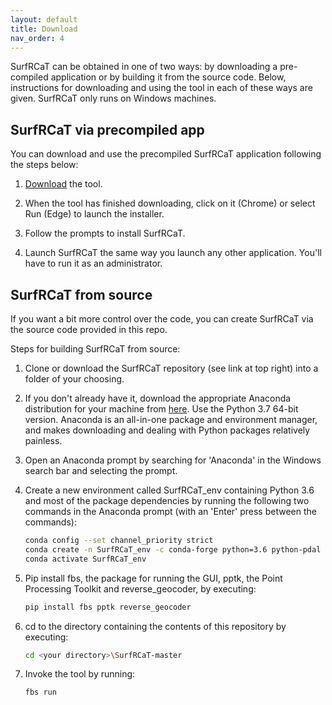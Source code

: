 ```yaml
---
layout: default
title: Download
nav_order: 4
---
```


SurfRCaT can be obtained in one of two ways: by downloading a pre-compiled application or by building it from the source code. Below, 
instructions for downloading and using the tool in each of these ways are given. SurfRCaT only runs on Windows machines.

## SurfRCaT via precompiled app ##
You can download and use the precompiled SurfRCaT application following the steps below: 

1. [Download](https://www.dropbox.com/s/ppzkg3uyxy25zg7/SurfRCaT.exe?dl=1) the tool.

2. When the tool has finished downloading, click on it (Chrome) or select Run (Edge) to launch the installer.

3. Follow the prompts to install SurfRCaT. 

4. Launch SurfRCaT the same way you launch any other application. You'll have to run it as an administrator.


## SurfRCaT from source ##
If you want a bit more control over the code, you can create SurfRCaT via the source code provided in this repo. 

Steps for building SurfRCaT from source:

1. Clone or download the SurfRCaT repository (see link at top right) into a folder of your choosing.

2. If you don't already have it, download the appropriate Anaconda distribution for your machine from 
[here](https://www.anaconda.com/distribution/). Use the Python 3.7 64-bit version. Anaconda is an all-in-one package and environment manager, 
and makes downloading and dealing with Python packages relatively painless.

3. Open an Anaconda prompt by searching for 'Anaconda' in the Windows search bar and selecting the prompt.

4. Create a new environment called SurfRCaT_env containing Python 3.6 and most of the package dependencies by running the following two commands 
in the Anaconda prompt (with an 'Enter' press between the commands):

   ```bash
   conda config --set channel_priority strict
   conda create -n SurfRCaT_env -c conda-forge python=3.6 python-pdal pyqt numpy pandas matplotlib opencv requests pyshp utm lxml
   conda activate SurfRCaT_env
   ```

5. Pip install fbs, the package for running the GUI, pptk, the Point Processing Toolkit and reverse_geocoder, by executing:

   ```bash
   pip install fbs pptk reverse_geocoder
   ```

6. cd to the directory containing the contents of this repository by executing:

   ```bash
   cd <your directory>\SurfRCaT-master
   ```

7. Invoke the tool by running:

   ```bash
   fbs run 
   ```
